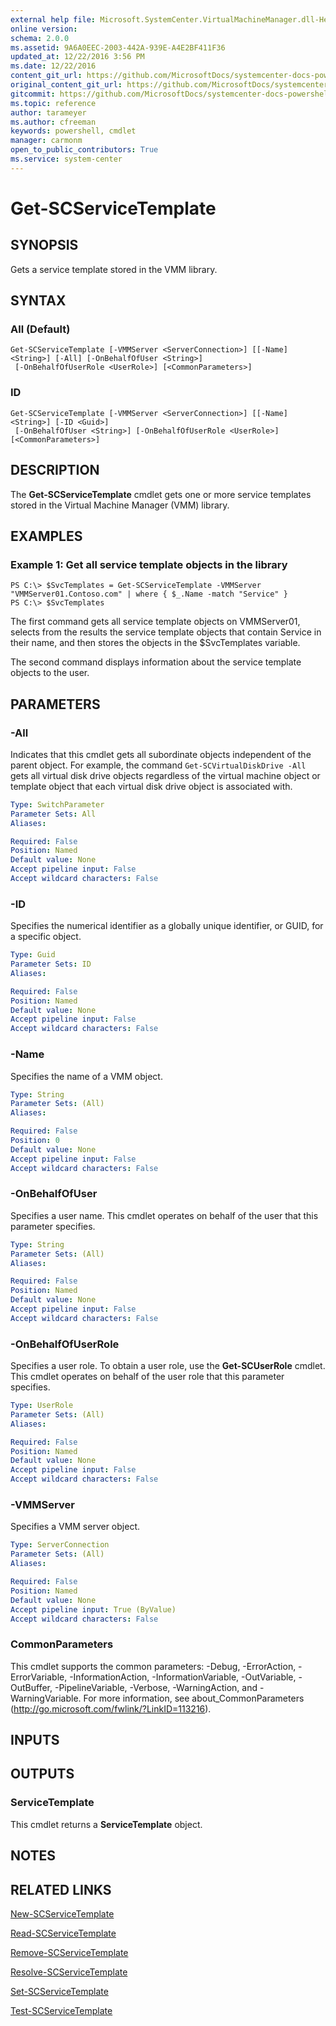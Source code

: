 ```yaml
---
external help file: Microsoft.SystemCenter.VirtualMachineManager.dll-Help.xml
online version: 
schema: 2.0.0
ms.assetid: 9A6A0EEC-2003-442A-939E-A4E2BF411F36
updated_at: 12/22/2016 3:56 PM
ms.date: 12/22/2016
content_git_url: https://github.com/MicrosoftDocs/systemcenter-docs-powershell/blob/master/systemcenter-cmdlets/SystemCenter2016/VirtualMachineManager/vlatest/Get-SCServiceTemplate.md
original_content_git_url: https://github.com/MicrosoftDocs/systemcenter-docs-powershell/blob/master/systemcenter-cmdlets/SystemCenter2016/VirtualMachineManager/vlatest/Get-SCServiceTemplate.md
gitcommit: https://github.com/MicrosoftDocs/systemcenter-docs-powershell/blob/96e5647587661652225fbdd2c797cd4d59d542bc/systemcenter-cmdlets/SystemCenter2016/VirtualMachineManager/vlatest/Get-SCServiceTemplate.md
ms.topic: reference
author: tarameyer
ms.author: cfreeman
keywords: powershell, cmdlet
manager: carmonm
open_to_public_contributors: True
ms.service: system-center
---
```


# Get-SCServiceTemplate

## SYNOPSIS
Gets a service template stored in the VMM library.

## SYNTAX

### All (Default)
```
Get-SCServiceTemplate [-VMMServer <ServerConnection>] [[-Name] <String>] [-All] [-OnBehalfOfUser <String>]
 [-OnBehalfOfUserRole <UserRole>] [<CommonParameters>]
```

### ID
```
Get-SCServiceTemplate [-VMMServer <ServerConnection>] [[-Name] <String>] [-ID <Guid>]
 [-OnBehalfOfUser <String>] [-OnBehalfOfUserRole <UserRole>] [<CommonParameters>]
```

## DESCRIPTION
The **Get-SCServiceTemplate** cmdlet gets one or more service templates stored in the Virtual Machine Manager (VMM) library.

## EXAMPLES

### Example 1: Get all service template objects in the library
```
PS C:\> $SvcTemplates = Get-SCServiceTemplate -VMMServer "VMMServer01.Contoso.com" | where { $_.Name -match "Service" }
PS C:\> $SvcTemplates
```

The first command gets all service template objects on VMMServer01, selects from the results the service template objects that contain Service in their name, and then stores the objects in the $SvcTemplates variable.

The second command displays information about the service template objects to the user.

## PARAMETERS

### -All
Indicates that this cmdlet gets all subordinate objects independent of the parent object.
For example, the command `Get-SCVirtualDiskDrive -All` gets all virtual disk drive objects regardless of the virtual machine object or template object that each virtual disk drive object is associated with.

```yaml
Type: SwitchParameter
Parameter Sets: All
Aliases: 

Required: False
Position: Named
Default value: None
Accept pipeline input: False
Accept wildcard characters: False
```

### -ID
Specifies the numerical identifier as a globally unique identifier, or GUID, for a specific object.

```yaml
Type: Guid
Parameter Sets: ID
Aliases: 

Required: False
Position: Named
Default value: None
Accept pipeline input: False
Accept wildcard characters: False
```

### -Name
Specifies the name of a VMM object.

```yaml
Type: String
Parameter Sets: (All)
Aliases: 

Required: False
Position: 0
Default value: None
Accept pipeline input: False
Accept wildcard characters: False
```

### -OnBehalfOfUser
Specifies a user name.
This cmdlet operates on behalf of the user that this parameter specifies.

```yaml
Type: String
Parameter Sets: (All)
Aliases: 

Required: False
Position: Named
Default value: None
Accept pipeline input: False
Accept wildcard characters: False
```

### -OnBehalfOfUserRole
Specifies a user role.
To obtain a user role, use the **Get-SCUserRole** cmdlet.
This cmdlet operates on behalf of the user role that this parameter specifies.

```yaml
Type: UserRole
Parameter Sets: (All)
Aliases: 

Required: False
Position: Named
Default value: None
Accept pipeline input: False
Accept wildcard characters: False
```

### -VMMServer
Specifies a VMM server object.

```yaml
Type: ServerConnection
Parameter Sets: (All)
Aliases: 

Required: False
Position: Named
Default value: None
Accept pipeline input: True (ByValue)
Accept wildcard characters: False
```

### CommonParameters
This cmdlet supports the common parameters: -Debug, -ErrorAction, -ErrorVariable, -InformationAction, -InformationVariable, -OutVariable, -OutBuffer, -PipelineVariable, -Verbose, -WarningAction, and -WarningVariable. For more information, see about_CommonParameters (http://go.microsoft.com/fwlink/?LinkID=113216).

## INPUTS

## OUTPUTS

### ServiceTemplate
This cmdlet returns a **ServiceTemplate** object.

## NOTES

## RELATED LINKS

[New-SCServiceTemplate](xref:SystemCenter2016/VirtualMachineManager/vlatest/New-SCServiceTemplate.md)

[Read-SCServiceTemplate](xref:SystemCenter2016/VirtualMachineManager/vlatest/Read-SCServiceTemplate.md)

[Remove-SCServiceTemplate](xref:SystemCenter2016/VirtualMachineManager/vlatest/Remove-SCServiceTemplate.md)

[Resolve-SCServiceTemplate](xref:SystemCenter2016/VirtualMachineManager/vlatest/Resolve-SCServiceTemplate.md)

[Set-SCServiceTemplate](xref:SystemCenter2016/VirtualMachineManager/vlatest/Set-SCServiceTemplate.md)

[Test-SCServiceTemplate](xref:SystemCenter2016/VirtualMachineManager/vlatest/Test-SCServiceTemplate.md)

